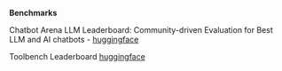 **Benchmarks**

Chatbot Arena LLM Leaderboard: Community-driven Evaluation for Best LLM and AI chatbots - [huggingface](https://huggingface.co/spaces/lmarena-ai/chatbot-arena-leaderboard)

Toolbench Leaderboard [huggingface](https://huggingface.co/spaces/qiantong-xu/toolbench-leaderboard)